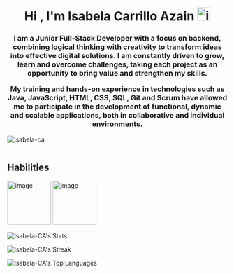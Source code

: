 <h1 align="center">Hi , I'm Isabela Carrillo Azain <img width="30" height="30" alt="image" src="https://github.com/user-attachments/assets/a458d6c5-c35d-4453-b2dd-4f9b38bcc304" />
</h1>
<h3 align="center"> I am a Junior Full-Stack Developer with a focus on backend, combining logical thinking with creativity to transform ideas into effective digital solutions. I am constantly driven to grow, learn and overcome challenges, taking each project as an opportunity to bring value and strengthen my skills.

My training and hands-on experience in technologies such as Java, JavaScript, HTML, CSS, SQL, Git and Scrum have allowed me to participate in the development of functional, dynamic and scalable applications, both in collaborative and individual environments.
</h3>

<p align="left"> <img src="https://komarev.com/ghpvc/?username=isabela-ca&label=Profile%20views&color=0e75b6&style=flat" alt="isabela-ca" /> </p>

<p align="left"> <a href="https://twitter.com/" target="blank"><img src="https://img.shields.io/twitter/follow/?logo=twitter&style=for-the-badge" alt="" /></a> </p>

<h2> Habilities </h2>

<img width="100" height="100" alt="image" src="https://github.com/user-attachments/assets/e99cd3ab-a6a0-4f7b-aa5a-5735440a8bdc" /> <img width="100" height="100" alt="image" src="https://github.com/user-attachments/assets/34987038-763d-4065-a377-3c87958cf285" />





![Isabela-CA's Stats](https://github-readme-stats.vercel.app/api?username=Isabela-CA&theme=vue-dark&show_icons=true&hide_border=true&count_private=true)

![Isabela-CA's Streak](https://github-readme-streak-stats.herokuapp.com/?user=Isabela-CA&theme=vue-dark&hide_border=true)

![Isabela-CA's Top Languages](https://github-readme-stats.vercel.app/api/top-langs/?username=Isabela-CA&theme=vue-dark&show_icons=true&hide_border=true&layout=compact)

